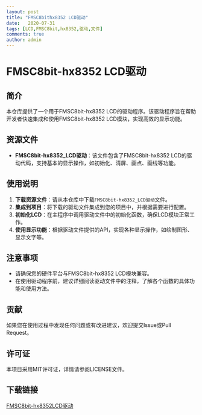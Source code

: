 ```yaml
---
layout: post
title: "FMSC8bithx8352 LCD驱动"
date:   2020-07-31
tags: [LCD,FMSC8bit,hx8352,驱动,文件]
comments: true
author: admin
---
```

# FMSC8bit-hx8352 LCD驱动

## 简介
本仓库提供了一个用于FMSC8bit-hx8352 LCD的驱动程序。该驱动程序旨在帮助开发者快速集成和使用FMSC8bit-hx8352 LCD模块，实现高效的显示功能。

## 资源文件
- **FMSC8bit-hx8352_LCD驱动**：该文件包含了FMSC8bit-hx8352 LCD的驱动代码，支持基本的显示操作，如初始化、清屏、画点、画线等功能。

## 使用说明
1. **下载资源文件**：请从本仓库中下载`FMSC8bit-hx8352_LCD驱动`文件。
2. **集成到项目**：将下载的驱动文件集成到您的项目中，并根据需要进行配置。
3. **初始化LCD**：在主程序中调用驱动文件中的初始化函数，确保LCD模块正常工作。
4. **使用显示功能**：根据驱动文件提供的API，实现各种显示操作，如绘制图形、显示文字等。

## 注意事项
- 请确保您的硬件平台与FMSC8bit-hx8352 LCD模块兼容。
- 在使用驱动程序前，建议详细阅读驱动文件中的注释，了解各个函数的具体功能和使用方法。

## 贡献
如果您在使用过程中发现任何问题或有改进建议，欢迎提交Issue或Pull Request。

## 许可证
本项目采用MIT许可证，详情请参阅LICENSE文件。

## 下载链接

[FMSC8bit-hx8352LCD驱动](https://pan.quark.cn/s/ea25031d6528)